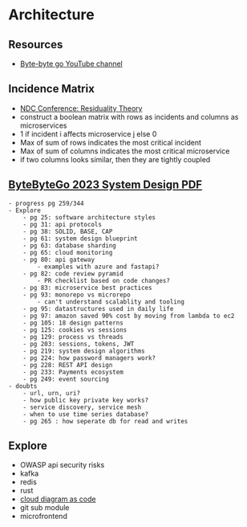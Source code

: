 # Architecture

## Resources
- [Byte-byte go YouTube channel](https://www.youtube.com/c/ByteByteGo)

## Incidence Matrix
- [NDC Conference: Residuality Theory](https://youtu.be/1KHXAWLSMqE?si=vG7K3Ddg5UrH8P3g)
- construct a boolean matrix with rows as incidents and columns as microservices
- 1 if incident i affects microservice j else 0
- Max of sum of rows indicates the most critical incident
- Max of sum of columns indicates the most critical microservice
- if two columns looks similar, then they are tightly coupled

## [ByteByteGo 2023 System Design PDF](https://blog.bytebytego.com/p/free-system-design-pdf-158-pages)
    - progress pg 259/344
    - Explore
        - pg 25: software architecture styles
        - pg 31: api protocols
        - pg 38: SOLID, BASE, CAP
        - pg 61: system design blueprint
        - pg 63: database sharding
        - pg 65: cloud monitoring
        - pg 80: api gateway
            - examples with azure and fastapi?
        - pg 82: code review pyramid
            - PR checklist based on code changes?
        - pg 83: microservice best practices
        - pg 93: monorepo vs microrepo
            - can't understand scalablity and tooling
        - pg 95: datastructures used in daily life
        - pg 97: amazon saved 90% cost by moving from lambda to ec2
        - pg 105: 18 design patterns
        - pg 125: cookies vs sessions
        - pg 129: process vs threads
        - pg 203: sessions, tokens, JWT
        - pg 219: system design algorithms
        - pg 224: how password managers work?
        - pg 228: REST API design
        - pg 233: Payments ecosystem
        - pg 249: event sourcing
    - doubts
        - url, urn, uri?
        - how public key private key works?
        - service discovery, service mesh
        - when to use time series database?
        - pg 265 : how seperate db for read and writes
        

## Explore
- OWASP api security risks
- kafka
- redis
- rust
- [cloud diagram as code](https://github.com/mingrammer/diagrams)
- git sub module
- microfrontend